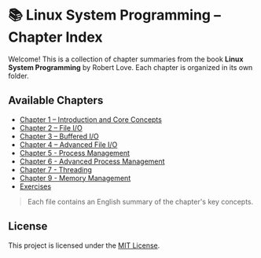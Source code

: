 # 📚 Linux System Programming – Chapter Index

Welcome! This is a collection of chapter summaries from the book **Linux System Programming** by Robert Love. Each chapter is organized in its own folder.

## Available Chapters

- [Chapter 1 – Introduction and Core Concepts](chp1/README.md)
- [Chapter 2 – File I/O](chp2/README.md)
- [Chapter 3 – Buffered I/O](chp3/README.md)
- [Chapter 4 – Advanced File I/O](chp4/README.md)
- [Chapter 5 - Process Management](chp5/README.md)
- [Chapter 6 - Advanced Process Management](chp6/README.md)
- [Chapter 7 - Threading](chp7/README.md)
- [Chapter 9 - Memory Management](chp9/README.md)
- [Exercises](exercises/README.md)

> Each file contains an English summary of the chapter's key concepts.

## License

This project is licensed under the [MIT License](./LICENSE).
